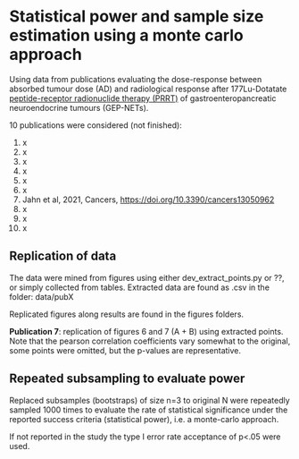 # Statistical power and sample size estimation using a monte carlo approach

Using data from publications evaluating the dose-response between absorbed tumour dose (AD) and radiological response 
after 177Lu-Dotatate [peptide-receptor radionuclide therapy (PRRT)](https://en.wikipedia.org/wiki/Peptide_receptor_radionuclide_therapy) of gastroenteropancreatic neuroendocrine tumours (GEP-NETs).

10 publications were considered (not finished):
1. x
2. x
3. x
4. x
5. x
6. x
7. Jahn et al, 2021, Cancers, https://doi.org/10.3390/cancers13050962
8. x
9. x
10. x


## Replication of data
The data were mined from figures using either dev_extract_points.py or ??,
or simply collected from tables. Extracted data are found as .csv in the folder: data/pubX

Replicated figures along results are found in the figures folders. 

**Publication 7**: replication of figures 6 and 7 (A + B) using extracted points.
Note that the pearson correlation coefficients vary somewhat to the original, some points were omitted,
but the p-values are representative. 

## Repeated subsampling to evaluate power
Replaced subsamples (bootstraps) of size n=3 to original N were repeatedly sampled 1000 times to evaluate the rate of
statistical significance under the reported success criteria (statistical power), i.e. a monte-carlo approach. 

If not reported in the study the type I error rate acceptance of p<.05 were used.

